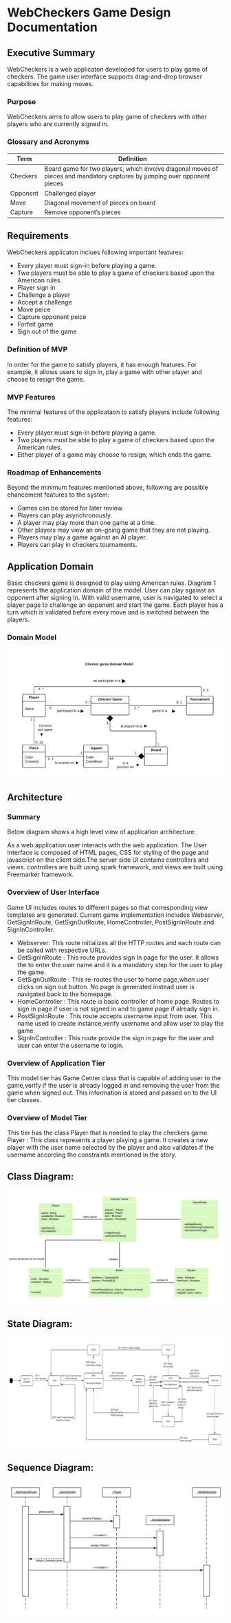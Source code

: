 # WebCheckers Game Design Documentation
## Executive Summary

WebCheckers is a web applicaton developed for users to play game of checkers. The game user interface supports drag-and-drop browser capabilities for making moves.

### Purpose
WebCheckers aims to allow users to play game of checkers with other players who are currently signed in. 

### Glossary and Acronyms

| Term | Definition |
|------|------------|
| Checkers | Board game for two players, which involve diagonal moves of pieces and mandatory captures by jumping over opponent pieces |
| Opponent | Challenged player |
| Move | Diagonal movement of pieces on board |
| Capture | Remove opponent’s pieces |


## Requirements

WebCheckers applicaton inclues following important features:
* Every player must sign-in before playing a game.
* Two players must be able to play a game of checkers based upon the American rules.
* Player sign in
* Challenge a player
* Accept a challenge
* Move peice
* Capture opponent peice
* Forfeit game
* Sign out of the game

### Definition of MVP
In order for the game to satisfy players, it has enough features. For example, it allows users to sign in, play a game with other player and choose to resign the game.  

### MVP Features
The minimal features of the applicataon to satisfy players include following features:
* Every player must sign-in before playing a game.
* Two players must be able to play a game of checkers based upon the American rules.
* Either player of a game may choose to resign, which ends the game.
 
### Roadmap of Enhancements
Beyond the minimum features mentioned above, following are possible ehancement features to the system:
* Games can be stored for later review.
* Players can play asynchronously.
* A player may play more than one game at a time.
* Other players may view an on-going game that they are not playing.
* Players may play a game against an AI player.
* Players can play in checkers tournaments.


## Application Domain

Basic checkers game is designed to play using American rules. Diagram 1 represents the
application domain of the model. User can play against an opponent after signing In. With
valid username, user is navigated to select a player page to challenge an opponent and
start the game. Each player has a turn which is validated before every move and is
switched between the players.

### Domain Model
![alt domain_model](./images/domain.png)

## Architecture

### Summary
Below diagram shows a high level view of application architecture:

As a web application user interacts with the web application. The User Interface is
composed of HTML pages, CSS for styling of the page and javascript on the client
side.The server side UI contains controllers and views. controllers are built using spark
framework, and views are built using Freemarker framework.

### Overview of User Interface
Game UI includes routes to different pages so that corresponding view templates are
generated.
Current game implementation includes Webserver, GetSignInRoute, GetSignOutRoute,
HomeController, PostSignInRoute and SignInController.

* Webserver:
This route initializes all the HTTP routes and each route can be called with respective
URLs.
* GetSignInRoute :
This route provides sign In page for the user. It allows the to enter the user name and it is
a mandatory step for the user to play the game.
* GetSignOutRoute :
This re-routes the user to home page,when user clicks on sign out button. No page is
generated instead user is navigated back to the homepage.
* HomeController :
This route is basic controller of home page. Routes to sign in page if user is not signed in
and to game page if already sign in.
* PostSignInRoute :
This route accepts username input from user. This name used to create instance,verify
username and allow user to play the game.
* SignInController :
This route provide the sign in page for the user and user can enter the username to login.


### Overview of Application Tier
This model tier has Game Center class that is capable of adding user to the game,verify if
the user is already logged in and removing the user from the game when signed out. This
information is stored and passed on to the UI tier classes.

### Overview of Model Tier
This tier has the class Player that is needed to play the checkers game.
Player :
This class represents a player playing a game. It creates a new player with the user name
selected by the player and also validates if the username according the constraints
mentioned in the story.

## Class Diagram:
![alt class_diagram](./images/class.png)

## State Diagram:
![alt state_diagram](./images/state2.png)

## Sequence Diagram:
![alt sequence_diagram](./images/seq.png)

